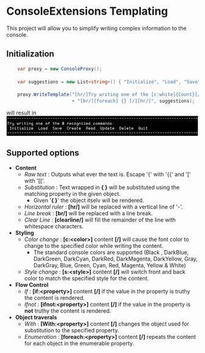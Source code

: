 # ConsoleExtensions Templating
This project will allow you to simplify writing complex information to the console.
## Initialization
```C#
    var proxy = new ConsoleProxy();

    var suggestions = new List<string>() { "Initialize", "Load", "Save", "Create", "Read", "Update", "Delete", "Quit" };

    proxy.WriteTemplate("[hr/]Try writing one of the [c:white]{Count}[/] recognized commands:"
                        + "[br/][foreach] {} [/][hr/]", suggestions);
```
will result in
![output](Output.PNG)
## Supported options
- **Content**
  - *Raw text* : Outputs what ever the text is. Escape '{' with '{{' and '[' with '[['.
  - *Substitution* : Text wrapped in **\{ \}** will be substituted using the matching property in the given object.
    - Given '**\{ \}**' the object itselv will be rendered.
  - *Horizontal ruler* : **[hr/]** will be replaced with a vertical line of '-'.
  - *Line break* : **[br/]** will be replaced with a line break.
  - *Clear Line* : **[clearline/]** will fill the remainder of the line with whitespace characters.
- **Styling**
  - *Color change* : **[c:\<color\>]** content **[/]** will cause the font color to change to the specified color while writing the content. 
    - The standard console colors are supported (Black , DarkBlue, DarkGreen, DarkCyan, DarkRed, DarkMagenta, DarkYellow, Gray, DarkGray, Blue, Green, Cyan, Red, Magenta, Yellow & White)
  - *Style change* : **[s:\<style\>]** content **[/]** will switch front and back color to match the specified style for the content.
- **Flow Control**
  - *If* : **[if:\<property>]** content **[/]** if the value in the property is truthy the content is rendered.
  - *Ifnot* : **[ifnot:\<property>]** content **[/]** if the value in the property is **not** truthy the content is rendered.
- **Object traverals**
  - *With* : **[With:\<property\>]** content **[/]** changes the object used for substitution to the specified property.
  - *Enumeration* : **[foreach:\<property\>]** content **[/]** repeats the content for each object in the enumerable property.

